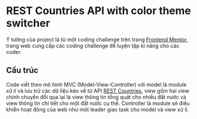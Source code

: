 # REST Countries API with color theme switcher

Ý tưởng của project là từ một coding challenge trên trang [Frontend Mentor](https://www.frontendmentor.io/), trang web cung cấp các coding challenge để luyện tập kĩ năng cho các coder.

## Cấu trúc
Code viết theo mô hình MVC (Model-View-Controller) với model là module xử lí và lưu trữ các dữ liệu kéo về từ API [REST Countries](https://restcountries.com/), view gồm hai view chính chuyển đổi qua lại là view thông tin tổng quát cho nhiều đất nước và view thông tin chi tiết cho một đất nước cụ thể. Controller là module sẽ điều khiển hoạt động của web như một leader giao task cho model và view xử lí.
